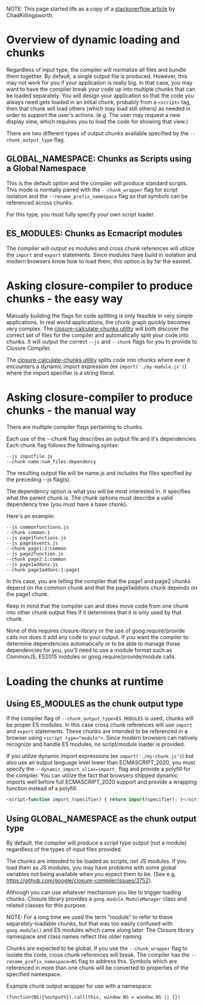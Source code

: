 NOTE: This page started life as a copy of a [stackoverflow article](https://stackoverflow.com/questions/10395810/how-do-i-split-my-javascript-into-modules-using-googles-closure-compiler) by ChadKillingsworth.

# Overview of dynamic loading and chunks

Regardless of input type, the compiler will normalize all files and bundle them together. By default, a single output file is produced. However, this may not work for you if your application is really big. In that case, you may want to have the compiler break your code up into multiple chunks that can be loaded separately. You will design your application so that the code you always need gets loaded in an initial chunk, probably from a `<script>` tag, then that chunk will load others (which may load still others) as needed in order to support the user's actions. (e.g. The user may request a new display view, which requires you to load the code for showing that view.)

There are two different types of output chunks available specified by the `--chunk_output_type` flag.

## GLOBAL_NAMESPACE: Chunks as Scripts using a Global Namespace

This is the default option and the compiler will produce standard scripts. This mode is normally paired with the `--chunk_wrapper` flag for script isolation and the `--rename_prefix_namespace` flag so that symbols can be referenced across chunks.

For this type, you must fully specify your own script loader.

## ES_MODULES: Chunks as Ecmacript modules

The compiler will output es modules and cross chunk references will utilize the `import` and `export` statements. Since modules have build in isolation and modern browsers know how to load them, this option is by far the easiest.

# Asking closure-compiler to produce chunks - the easy way

Manually building the flags for code splitting is only feasible in very simple applications. In real world applications, the chunk graph quickly becomes very complex. The [closure-calculate-chunks utility](https://github.com/chadkillingsworth/closure-calculate-chunks) will both discover the correct set of files for the compiler and automatically split your code into chunks. It will output the correct `--js` and `--chunk` flags for you to provide to Closure Compiler.

The [closure-calculate-chunks utility](https://github.com/chadkillingsworth/closure-calculate-chunks) splits code into chunks where ever it encounters a dynamic import expression (ex `import('./my-module.js')`) where the import specifier is a string literal. 

# Asking closure-compiler to produce chunks - the manual way

There are multiple compiler flags pertaining to chunks.

Each use of the --chunk flag describes an output file and it's dependencies. Each chunk flag follows the following syntax:

    --js inputfile.js
    --chunk name:num_files:dependency

The resulting output file will be name.js and includes the files specified by the preceding --js flag(s).

The dependency option is what you will be most interested in. It specifies what the parent chunk is. The chunk options must describe a valid dependency tree (you must have a base chunk).

Here's an example:

    --js commonfunctions.js
    --chunk common:1
    --js page1functions.js
    --js page1events.js
    --chunk page1:2:common
    --js page2function.js
    --chunk page2:1:common
    --js page1addons.js
    --chunk page1addons:1:page1

In this case, you are telling the compiler that the page1 and page2 chunks depend on the common chunk and that the page1addons chunk depends on the page1 chunk.

Keep in mind that the compiler can and does move code from one chunk into other chunk output files if it determines that it is only used by that chunk.

None of this requires closure-library or the use of goog.require/provide calls nor does it add any code to your output. If you want the compiler to determine dependencies automatically or to be able to manage those dependencies for you, you'll need to use a module format such as CommonJS, ES2015 modules or goog.require/provide/module calls.

# Loading the chunks at runtime

## Using ES_MODULES as the chunk output type

If the compiler flag of `--chunk_output_type=ES_MODULES` is used, chunks will be proper ES modules. In this case cross chunk references will use `import` and `export` statements. These chunks are intended to be referenced in a browser using `<script type="module">`. Since modern browsers can natively recognize and handle ES modules, no script/module loader is provided.

If you utilize dynamic import expressions (ex `import('./my-chunk.js')`) but also use an output language level lower than ECMASCRIPT_2020, you must specify the `--dynamic_import_alias=import_` flag and provide a polyfill for the compiler. You can utilize the fact that browsers shipped dynamic imports well before full ECMASCRIPT_2020 support and provide a wrapping function instead of a polyfill.

```js
<script>function import_(specifier) { return import(specifier); }</script>
```

## Using GLOBAL_NAMESPACE as the chunk output type

By default, the compiler will produce a script type output (not a module) regardless of the types of input files provided.

The chunks are intended to be loaded as scripts, not JS modules.
If you load them as JS modules, you may have problems with some global variables not being available when you expect them to be.
(See e.g. https://github.com/google/closure-compiler/issues/3752).

Although you can use whatever mechanism you like to trigger loading chunks.
Closure library provides a `goog.module.ModuleManager` class and related classes for this purpose.

NOTE: For a long time we used the term "module" to refer to these separately-loadable chunks, but that was too easily confused with `goog.module()` and ES modules which came along later. The Closure library namespace and class names reflect this older naming.

Chunks are expected to be global. If you use the `--chunk_wrapper` flag to isolate the code, cross chunk references will break. The compiler has the `--rename_prefix_namespace=NS` flag to address this. Symbols which are referenced in more than one chunk will be converted to properties of the specified namespace.

Example chunk output wrapper for use with a namespace:
```text
(function(NS){%output%}).call(this, window.NS = window.NS || {})
```